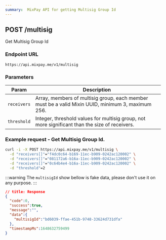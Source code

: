```yaml
---
summary:  MixPay API for getting Multisig Group Id
---
```


## POST /multisig

Get Multisig Group Id

### Endpoint URL

```
https://api.mixpay.me/v1/multisig
```

### Parameters

|  Param | Description |
| --- | --- |
| `receivers` | Array, members of multisig group, each member must be a valid Mixin UUID, minimum 3, maximum 256. |
| `threshold` | Integer, threshold values for multisig group, not more significant than the size of receivers. |

### Example request - Get Multisig Group Id.

```bash
curl -i -X POST https://api.mixpay.me/v1/multisig \
  -d "receivers[]"="f4dc0c64-b169-11ec-b909-0242ac120002" \
  -d "receivers[]"="081172a6-b16a-11ec-b909-0242ac120002" \
  -d "receivers[]"="0c64b4e4-b16a-11ec-b909-0242ac120002" \
  -d "threshold"=2
```

:::warning
The `multisigId` show bellow is fake data, please don't use it on any purpose.
:::

```json
// title: Response
{
  "code":0,
  "success":true,
  "message":"",
  "data":{
    "multisigId":"bd6039-ffae-451b-9748-33624d731dfa"
  },
  "timestampMs":1648632759499
}
```

